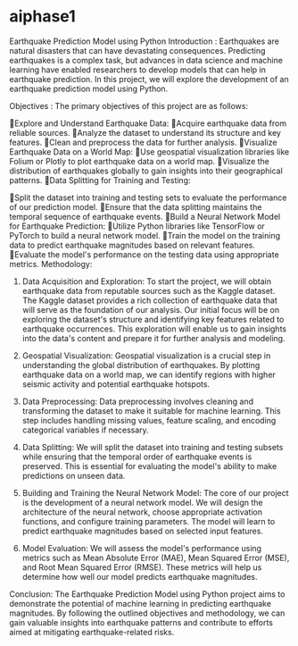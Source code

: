 # aiphase1

Earthquake Prediction Model using Python
Introduction :
   Earthquakes are natural disasters that can have devastating consequences. Predicting earthquakes is a complex task, but advances in data science and machine learning have enabled researchers to develop models that can help in earthquake prediction. In this project, we will explore the development of an earthquake prediction model using Python.

Objectives :
The primary objectives of this project are as follows:

Explore and Understand Earthquake Data:
Acquire earthquake data from reliable sources.
Analyze the dataset to understand its structure and key features.
Clean and preprocess the data for further analysis.
Visualize Earthquake Data on a World Map:
Use geospatial visualization libraries like Folium or Plotly to plot earthquake data on a world map.
Visualize the distribution of earthquakes globally to gain insights into their geographical patterns.
Data Splitting for Training and Testing:

Split the dataset into training and testing sets to evaluate the performance of our prediction model.
Ensure that the data splitting maintains the temporal sequence of earthquake events.
Build a Neural Network Model for Earthquake Prediction:
Utilize Python libraries like TensorFlow or PyTorch to build a neural network model.
Train the model on the training data to predict earthquake magnitudes based on relevant features.
Evaluate the model's performance on the testing data using appropriate metrics.
Methodology:
1. Data Acquisition and Exploration:
                To start the project, we will obtain earthquake data from reputable sources such as the Kaggle dataset. The Kaggle dataset provides a rich collection of earthquake data that will serve as the foundation of our analysis. Our initial focus will be on exploring the dataset's structure and identifying key features related to earthquake occurrences. This exploration will enable us to gain insights into the data's content and prepare it for further analysis and modeling.

2. Geospatial Visualization:
                 Geospatial visualization is a crucial step in understanding the global distribution of earthquakes. By plotting earthquake data on a world map, we can identify regions with higher seismic activity and potential earthquake hotspots.

3. Data Preprocessing:
                  Data preprocessing involves cleaning and transforming the dataset to make it suitable for machine learning. This step includes handling missing values, feature scaling, and encoding categorical variables if necessary.


4. Data Splitting:
                  We will split the dataset into training and testing subsets while ensuring that the temporal order of earthquake events is preserved. This is essential for evaluating the model's ability to make predictions on unseen data.
5. Building and Training the Neural Network Model:
                  The core of our project is the development of a neural network model. We will design the architecture of the neural network, choose appropriate activation functions, and configure training parameters. The model will learn to predict earthquake magnitudes based on selected input features.
6. Model Evaluation:
                 We will assess the model's performance using metrics such as Mean Absolute Error (MAE), Mean Squared Error (MSE), and Root Mean Squared Error (RMSE). These metrics will help us determine how well our model predicts earthquake magnitudes.

Conclusion:
   The Earthquake Prediction Model using Python project aims to demonstrate the potential of machine learning in predicting earthquake magnitudes. By following the outlined objectives and methodology, we can gain valuable insights into earthquake patterns and contribute to efforts aimed at mitigating earthquake-related risks.















